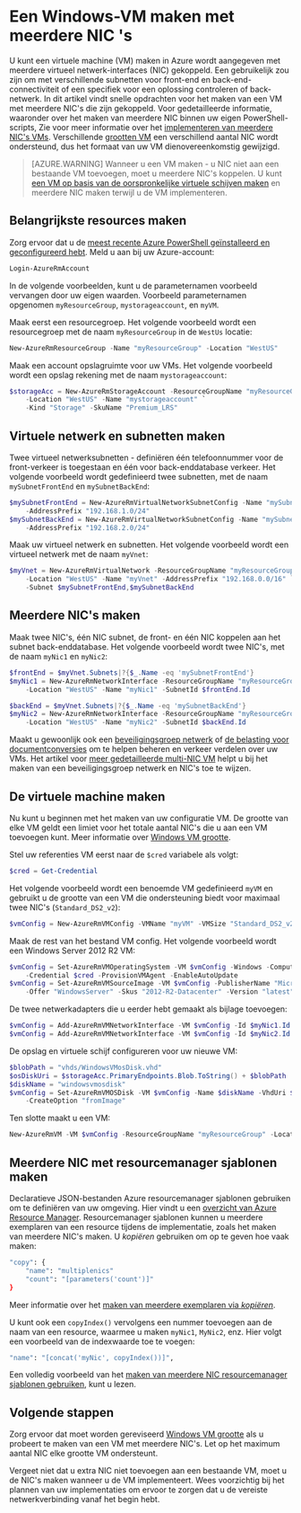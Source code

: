 <properties
   pageTitle="Een Windows-VM maken met meerdere NIC | Microsoft Azure"
   description="Informatie over het maken van een Windows-VM met meerdere NIC's die zijn bijgevoegd bij deze via Azure PowerShell of resourcemanager sjablonen."
   services="virtual-machines-windows"
   documentationCenter=""
   authors="iainfoulds"
   manager="timlt"
   editor=""/>

<tags
   ms.service="virtual-machines-windows"
   ms.devlang="na"
   ms.topic="article"
   ms.tgt_pltfrm="vm-windows"
   ms.workload="infrastructure"
   ms.date="10/27/2016"
   ms.author="iainfou"/>

# <a name="creating-a-windows-vm-with-multiple-nics"></a>Een Windows-VM maken met meerdere NIC 's
U kunt een virtuele machine (VM) maken in Azure wordt aangegeven met meerdere virtueel netwerk-interfaces (NIC) gekoppeld. Een gebruikelijk zou zijn om met verschillende subnetten voor front-end en back-end-connectiviteit of een specifiek voor een oplossing controleren of back-netwerk. In dit artikel vindt snelle opdrachten voor het maken van een VM met meerdere NIC's die zijn gekoppeld. Voor gedetailleerde informatie, waaronder over het maken van meerdere NIC binnen uw eigen PowerShell-scripts, Zie voor meer informatie over het [implementeren van meerdere NIC's VMs](../virtual-network/virtual-network-deploy-multinic-arm-ps.md). Verschillende [grootten VM](virtual-machines-windows-sizes.md) een verschillend aantal NIC wordt ondersteund, dus het formaat van uw VM dienovereenkomstig gewijzigd.

>[AZURE.WARNING] Wanneer u een VM maken - u NIC niet aan een bestaande VM toevoegen, moet u meerdere NIC's koppelen. U kunt [een VM op basis van de oorspronkelijke virtuele schijven maken](virtual-machines-windows-vhd-copy.md) en meerdere NIC maken terwijl u de VM implementeren.

## <a name="create-core-resources"></a>Belangrijkste resources maken
Zorg ervoor dat u de [meest recente Azure PowerShell geïnstalleerd en geconfigureerd hebt](../powershell-install-configure.md). Meld u aan bij uw Azure-account:

```powershell
Login-AzureRmAccount
```

In de volgende voorbeelden, kunt u de parameternamen voorbeeld vervangen door uw eigen waarden. Voorbeeld parameternamen opgenomen `myResourceGroup`, `mystorageaccount`, en `myVM`.

Maak eerst een resourcegroep. Het volgende voorbeeld wordt een resourcegroep met de naam `myResourceGroup` in de `WestUs` locatie:

```powershell
New-AzureRmResourceGroup -Name "myResourceGroup" -Location "WestUS"
```

Maak een account opslagruimte voor uw VMs. Het volgende voorbeeld wordt een opslag rekening met de naam `mystorageaccount`:

```powershell
$storageAcc = New-AzureRmStorageAccount -ResourceGroupName "myResourceGroup" `
    -Location "WestUS" -Name "mystorageaccount" `
    -Kind "Storage" -SkuName "Premium_LRS" 
```

## <a name="create-virtual-network-and-subnets"></a>Virtuele netwerk en subnetten maken
Twee virtueel netwerksubnetten - definiëren één telefoonnummer voor de front-verkeer is toegestaan en één voor back-enddatabase verkeer. Het volgende voorbeeld wordt gedefinieerd twee subnetten, met de naam `mySubnetFrontEnd` en `mySubnetBackEnd`:

```powershell
$mySubnetFrontEnd = New-AzureRmVirtualNetworkSubnetConfig -Name "mySubnetFrontEnd" `
    -AddressPrefix "192.168.1.0/24"
$mySubnetBackEnd = New-AzureRmVirtualNetworkSubnetConfig -Name "mySubnetBackEnd" `
    -AddressPrefix "192.168.2.0/24"
```

Maak uw virtueel netwerk en subnetten. Het volgende voorbeeld wordt een virtueel netwerk met de naam `myVnet`:

```powershell
$myVnet = New-AzureRmVirtualNetwork -ResourceGroupName "myResourceGroup" `
    -Location "WestUS" -Name "myVnet" -AddressPrefix "192.168.0.0/16" `
    -Subnet $mySubnetFrontEnd,$mySubnetBackEnd
```


## <a name="create-multiple-nics"></a>Meerdere NIC's maken
Maak twee NIC's, één NIC subnet, de front- en één NIC koppelen aan het subnet back-enddatabase. Het volgende voorbeeld wordt twee NIC's, met de naam `myNic1` en `myNic2`:

```powershell
$frontEnd = $myVnet.Subnets|?{$_.Name -eq 'mySubnetFrontEnd'}
$myNic1 = New-AzureRmNetworkInterface -ResourceGroupName "myResourceGroup" `
    -Location "WestUS" -Name "myNic1" -SubnetId $frontEnd.Id

$backEnd = $myVnet.Subnets|?{$_.Name -eq 'mySubnetBackEnd'}
$myNic2 = New-AzureRmNetworkInterface -ResourceGroupName "myResourceGroup" `
    -Location "WestUS" -Name "myNic2" -SubnetId $backEnd.Id
```

Maakt u gewoonlijk ook een [beveiligingsgroep netwerk](../virtual-network/virtual-networks-nsg.md) of [de belasting voor documentconversies](../load-balancer/load-balancer-overview.md) om te helpen beheren en verkeer verdelen over uw VMs. Het artikel voor [meer gedetailleerde multi-NIC VM](../virtual-network/virtual-network-deploy-multinic-arm-ps.md) helpt u bij het maken van een beveiligingsgroep netwerk en NIC's toe te wijzen.


## <a name="create-the-virtual-machine"></a>De virtuele machine maken
Nu kunt u beginnen met het maken van uw configuratie VM. De grootte van elke VM geldt een limiet voor het totale aantal NIC's die u aan een VM toevoegen kunt. Meer informatie over [Windows VM grootte](virtual-machines-windows-sizes.md). 

Stel uw referenties VM eerst naar de `$cred` variabele als volgt:

```powershell
$cred = Get-Credential
```

Het volgende voorbeeld wordt een benoemde VM gedefinieerd `myVM` en gebruikt u de grootte van een VM die ondersteuning biedt voor maximaal twee NIC's (`Standard_DS2_v2`):

```powershell
$vmConfig = New-AzureRmVMConfig -VMName "myVM" -VMSize "Standard_DS2_v2"
```

Maak de rest van het bestand VM config. Het volgende voorbeeld wordt een Windows Server 2012 R2 VM:

```powershell
$vmConfig = Set-AzureRmVMOperatingSystem -VM $vmConfig -Windows -ComputerName Te"MyVM" `
    -Credential $cred -ProvisionVMAgent -EnableAutoUpdate
$vmConfig = Set-AzureRmVMSourceImage -VM $vmConfig -PublisherName "MicrosoftWindowsServer" `
    -Offer "WindowsServer" -Skus "2012-R2-Datacenter" -Version "latest"
```

De twee netwerkadapters die u eerder hebt gemaakt als bijlage toevoegen:

```powershell
$vmConfig = Add-AzureRmVMNetworkInterface -VM $vmConfig -Id $myNic1.Id -Primary
$vmConfig = Add-AzureRmVMNetworkInterface -VM $vmConfig -Id $myNic2.Id
```

De opslag en virtuele schijf configureren voor uw nieuwe VM:

```powershell
$blobPath = "vhds/WindowsVMosDisk.vhd"
$osDiskUri = $storageAcc.PrimaryEndpoints.Blob.ToString() + $blobPath
$diskName = "windowsvmosdisk"
$vmConfig = Set-AzureRmVMOSDisk -VM $vmConfig -Name $diskName -VhdUri $osDiskUri `
    -CreateOption "fromImage"
```

Ten slotte maakt u een VM:

```powershell
New-AzureRmVM -VM $vmConfig -ResourceGroupName "myResourceGroup" -Location "WestUS"
```

## <a name="creating-multiple-nics-using-resource-manager-templates"></a>Meerdere NIC met resourcemanager sjablonen maken
Declaratieve JSON-bestanden Azure resourcemanager sjablonen gebruiken om te definiëren van uw omgeving. Hier vindt u een [overzicht van Azure Resource Manager](../azure-resource-manager/resource-group-overview.md). Resourcemanager sjablonen kunnen u meerdere exemplaren van een resource tijdens de implementatie, zoals het maken van meerdere NIC's maken. U *kopiëren* gebruiken om op te geven hoe vaak maken:

```bash
"copy": {
    "name": "multiplenics"
    "count": "[parameters('count')]"
}
```

Meer informatie over het [maken van meerdere exemplaren via *kopiëren*](../resource-group-create-multiple.md). 

U kunt ook een `copyIndex()` vervolgens een nummer toevoegen aan de naam van een resource, waarmee u maken `myNic1`, `MyNic2`, enz. Hier volgt een voorbeeld van de indexwaarde toe te voegen:

```bash
"name": "[concat('myNic', copyIndex())]", 
```

Een volledig voorbeeld van het [maken van meerdere NIC resourcemanager sjablonen gebruiken](../virtual-network/virtual-network-deploy-multinic-arm-template.md), kunt u lezen.

## <a name="next-steps"></a>Volgende stappen
Zorg ervoor dat moet worden gereviseerd [Windows VM grootte](virtual-machines-windows-sizes.md) als u probeert te maken van een VM met meerdere NIC's. Let op het maximum aantal NIC elke grootte VM ondersteunt. 

Vergeet niet dat u extra NIC niet toevoegen aan een bestaande VM, moet u de NIC's maken wanneer u de VM implementeert. Wees voorzichtig bij het plannen van uw implementaties om ervoor te zorgen dat u de vereiste netwerkverbinding vanaf het begin hebt.